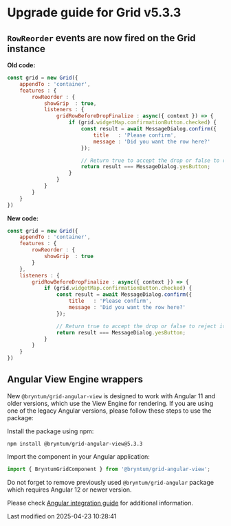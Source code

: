 # Upgrade guide for Grid v5.3.3

## `RowReorder` events are now fired on the Grid instance

**Old code:**

```javascript
const grid = new Grid({
    appendTo : 'container',
    features : {
        rowReorder : {
            showGrip  : true,
            listeners : {
                gridRowBeforeDropFinalize : async({ context }) => {
                    if (grid.widgetMap.confirmationButton.checked) {
                        const result = await MessageDialog.confirm({
                            title   : 'Please confirm',
                            message : 'Did you want the row here?'
                        });

                        // Return true to accept the drop or false to reject it
                        return result === MessageDialog.yesButton;
                    }
                }
            }
        }
    }
})
```

**New code:**

```javascript
const grid = new Grid({
    appendTo : 'container',
    features : {
        rowReorder : {
            showGrip  : true
        }
    },
    listeners : {
        gridRowBeforeDropFinalize : async({ context }) => {
            if (grid.widgetMap.confirmationButton.checked) {
                const result = await MessageDialog.confirm({
                    title   : 'Please confirm',
                    message : 'Did you want the row here?'
                });

                // Return true to accept the drop or false to reject it
                return result === MessageDialog.yesButton;
            }
        }
    }
})
```

## Angular View Engine wrappers

New `@bryntum/grid-angular-view` is designed to work with Angular 11 and older versions, which use the View Engine
for rendering. If you are using one of the legacy Angular versions, please follow these steps to use the package:

Install the package using npm:

```shell
npm install @bryntum/grid-angular-view@5.3.3
```

Import the component in your Angular application:

```typescript
import { BryntumGridComponent } from '@bryntum/grid-angular-view';
```

Do not forget to remove previously used `@bryntum/grid-angular` package which requires Angular 12 or newer version.

Please check [Angular integration guide](#Grid/guides/integration/angular/guide.md#ivy-and-view-engine-wrappers) for
additional information.


<p class="last-modified">Last modified on 2025-04-23 10:28:41</p>